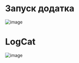 # Запуск додатка
![image](https://github.com/user-attachments/assets/c385da3a-a9f7-43b9-9721-0ea3c58b51bc)
# LogCat
![image](https://github.com/user-attachments/assets/5b64d943-7729-4085-ba43-69c38979a221)
